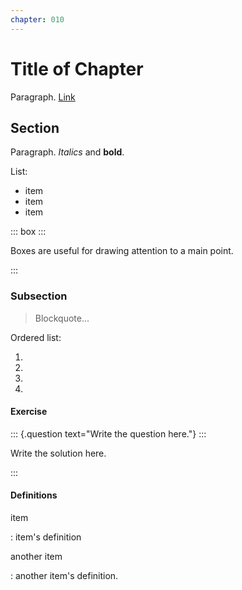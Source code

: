 ```yaml
---
chapter: 010
---
```


# Title of Chapter

Paragraph. [Link](https://example.com)

## Section

Paragraph. *Italics* and **bold**. 

List:

- item
- item
- item

::: box :::

Boxes are useful for drawing attention to a main point.

:::

### Subsection

> Blockquote...

Ordered list:

1.
1.
1.
1.

#### Exercise

::: {.question text="Write the question here."} :::

Write the solution here.

:::

#### Definitions

item

: item's definition

another item

: another item's definition.